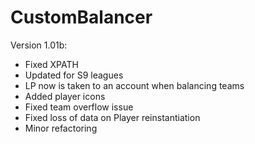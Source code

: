 # CustomBalancer

Version 1.01b:

- Fixed XPATH
- Updated for S9 leagues
- LP now is taken to an account when balancing teams
- Added player icons
- Fixed team overflow issue
- Fixed loss of data on Player reinstantiation
- Minor refactoring
